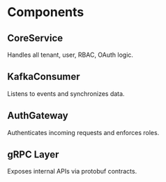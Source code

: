 # Components

## CoreService

Handles all tenant, user, RBAC, OAuth logic.

## KafkaConsumer

Listens to events and synchronizes data.

## AuthGateway

Authenticates incoming requests and enforces roles.

## gRPC Layer

Exposes internal APIs via protobuf contracts.
